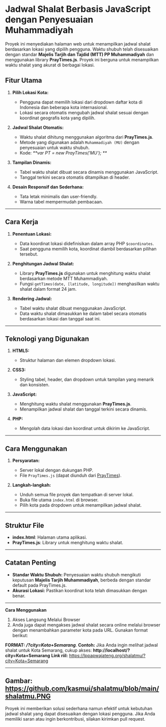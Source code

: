 # Jadwal Shalat Berbasis JavaScript dengan Penyesuaian Muhammadiyah

Proyek ini menyediakan halaman web untuk menampilkan jadwal shalat berdasarkan lokasi yang dipilih pengguna. Waktu shubuh telah disesuaikan dengan standar **Majelis Tarjih dan Tajdid (MTT) PP Muhammadiyah** dan menggunakan library **PrayTimes.js**. Proyek ini berguna untuk menampilkan waktu shalat yang akurat di berbagai lokasi.

## Fitur Utama

1. **Pilih Lokasi Kota:**
   - Pengguna dapat memilih lokasi dari dropdown daftar kota di Indonesia dan beberapa kota internasional.
   - Lokasi secara otomatis mengubah jadwal shalat sesuai dengan koordinat geografis kota yang dipilih.

2. **Jadwal Shalat Otomatis:**
   - Waktu shalat dihitung menggunakan algoritma dari **PrayTimes.js**.
   - Metode yang digunakan adalah `Muhammadiyah (MU)` dengan penyesuaian untuk waktu shubuh.
   - Kode: _**var PT = new PrayTimes('MU'); **_

3. **Tampilan Dinamis:**
   - Tabel waktu shalat dibuat secara dinamis menggunakan JavaScript.
   - Tanggal terkini secara otomatis ditampilkan di header.

4. **Desain Responsif dan Sederhana:**
   - Tata letak minimalis dan user-friendly.
   - Warna tabel mempermudah pembacaan.

---

## Cara Kerja

1. **Penentuan Lokasi:**
   - Data koordinat lokasi didefinisikan dalam array PHP `$coordinates`.
   - Saat pengguna memilih kota, koordinat diambil berdasarkan pilihan tersebut.

2. **Penghitungan Jadwal Shalat:**
   - Library **PrayTimes.js** digunakan untuk menghitung waktu shalat berdasarkan metode MTT Muhammadiyah.
   - Fungsi `getTimes(date, [latitude, longitude])` menghasilkan waktu shalat dalam format 24 jam.

3. **Rendering Jadwal:**
   - Tabel waktu shalat dibuat menggunakan JavaScript.
   - Data waktu shalat dimasukkan ke dalam tabel secara otomatis berdasarkan lokasi dan tanggal saat ini.

---

## Teknologi yang Digunakan

1. **HTML5:**
   - Struktur halaman dan elemen dropdown lokasi.

2. **CSS3:**
   - Styling tabel, header, dan dropdown untuk tampilan yang menarik dan konsisten.

3. **JavaScript:**
   - Menghitung waktu shalat menggunakan **PrayTimes.js**.
   - Menampilkan jadwal shalat dan tanggal terkini secara dinamis.

4. **PHP:**
   - Mengolah data lokasi dan koordinat untuk dikirim ke JavaScript.

---

## Cara Menggunakan

1. **Persyaratan:**
   - Server lokal dengan dukungan PHP.
   - File `PrayTimes.js` (dapat diunduh dari [PrayTimes](http://praytimes.org/wiki/Code)).

2. **Langkah-langkah:**
   - Unduh semua file proyek dan tempatkan di server lokal.
   - Buka file utama `index.html` di browser.
   - Pilih kota pada dropdown untuk menampilkan jadwal shalat.

---

## Struktur File

- **index.html**: Halaman utama aplikasi.
- **PrayTimes.js**: Library untuk menghitung waktu shalat.

---

## Catatan Penting

- **Standar Waktu Shubuh:** Penyesuaian waktu shubuh mengikuti keputusan **Majelis Tarjih Muhammadiyah**, berbeda dengan standar default pada PrayTimes.js.
- **Akurasi Lokasi:** Pastikan koordinat kota telah dimasukkan dengan benar.

---
**Cara Menggunakan**
1) Akses Langsung Melalui Browser
2) Anda juga dapat mengakses jadwal shalat secara online melalui browser dengan menambahkan parameter kota pada URL. Gunakan format berikut:

**FORMAT:**
_**/?city=Kota+Semarang**_.
**Contoh:** Jika Anda ingin melihat jadwal shalat untuk Kota Semarang, cukup akses: **http://localhost/?city=Kota+Semarang**
**Link riil:** https://lppapwajateng.org/shalatmu/?city=Kota+Semarang

---
Gambar: https://github.com/kasmui/shalatmu/blob/main/shalatmu.PNG
---
Proyek ini memberikan solusi sederhana namun efektif untuk kebutuhan jadwal shalat yang dapat disesuaikan dengan lokasi pengguna. Jika Anda memiliki saran atau ingin berkontribusi, silakan kirimkan pull request.
